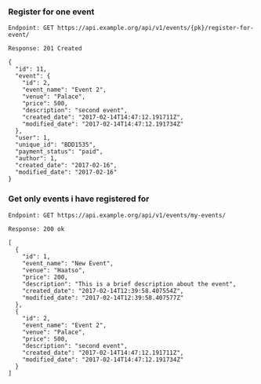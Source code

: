 ### Register for one event
`Endpoint: GET https://api.example.org/api/v1/events/{pk}/register-for-event/`

  ``Response: 201 Created``

    {
      "id": 11,
      "event": {
        "id": 2,
        "event_name": "Event 2",
        "venue": "Palace",
        "price": 500,
        "description": "second event",
        "created_date": "2017-02-14T14:47:12.191711Z",
        "modified_date": "2017-02-14T14:47:12.191734Z"
      },
      "user": 1,
      "unique_id": "BDD1535",
      "payment_status": "paid",
      "author": 1,
      "created_date": "2017-02-16",
      "modified_date": "2017-02-16"
    }


### Get only events i have registered for
`Endpoint: GET https://api.example.org/api/v1/events/my-events/`

  ``Response: 200 ok``

    [
      {
        "id": 1,
        "event_name": "New Event",
        "venue": "Haatso",
        "price": 200,
        "description": "This is a brief description about the event",
        "created_date": "2017-02-14T12:39:58.407554Z",
        "modified_date": "2017-02-14T12:39:58.407577Z"
      },
      {
        "id": 2,
        "event_name": "Event 2",
        "venue": "Palace",
        "price": 500,
        "description": "second event",
        "created_date": "2017-02-14T14:47:12.191711Z",
        "modified_date": "2017-02-14T14:47:12.191734Z"
      }
    ]
